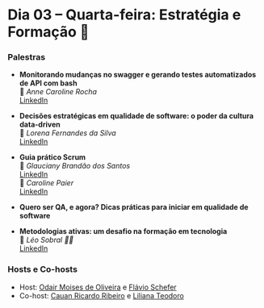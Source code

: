 # Dia 03 – Quarta-feira: Estratégia e Formação 🎯

### Palestras

- **Monitorando mudanças no swagger e gerando testes automatizados de API com bash**  
  🎤 *Anne Caroline Rocha*  
  [LinkedIn](https://www.linkedin.com/in/annecaroline/)

- **Decisões estratégicas em qualidade de software: o poder da cultura data-driven**  
  🎤 *Lorena Fernandes da Silva*  
  [LinkedIn](https://www.linkedin.com/in/lorena-fernandes-da-silva-3907142a/)

- **Guia prático Scrum**  
  🎤 *Glauciany Brandão dos Santos*  
  [LinkedIn](https://www.linkedin.com/in/glauciany-brand%C3%A3o-dos-santos-9b4689205/)  
  🎤 *Caroline Paier*  
  [LinkedIn](https://www.linkedin.com/in/carolinepaier/)

- **Quero ser QA, e agora? Dicas práticas para iniciar em qualidade de software**

- **Metodologias ativas: um desafio na formação em tecnologia**  
  🎤 *Léo Sobral 🏳️‍🌈*  
  [LinkedIn](https://www.linkedin.com/in/ardosobral/)

### Hosts e Co-hosts

- Host: [Odair Moises de Oliveira](https://www.linkedin.com/in/odair-m-oliveira/) e [Flávio Schefer](https://www.linkedin.com/in/fschefer/)
- Co-host: [Cauan Ricardo Ribeiro](https://www.linkedin.com/in/cauanrricardo/) e [Liliana Teodoro](https://www.linkedin.com/in/liliana-teodoro-a5979514b/)
